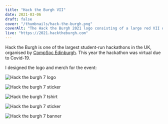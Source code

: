 ```yaml
---
title: "Hack the Burgh VII"
date: 2021-03-06
draft: false
cover: "/thumbnails/hack-the-burgh.png"
coverAlt: "The Hack the Burgh 2021 logo consisting of a large red VII on a black background. Overlayed on the VII in white text is Hack the followed by Burgh."
live: "https://2021.hacktheburgh.com"
---
```


Hack the Burgh is one of the largest student-run hackathons in the UK, organised by [CompSoc Edinburgh](https://comp-soc.com). This year the hackathon was virtual due to Covid-19.

I designed the logo and merch for the event:

![Hack the burgh 7 logo](/hack-the-burgh/logo-2021.png)

![Hack the burgh 7 sticker](/hack-the-burgh/sticker-2021.png)

![Hack the burgh 7 tshirt](/hack-the-burgh/tshirt-2021.png)

![Hack the burgh 7 sticker](/hack-the-burgh/sticker-2-2021.png)

![Hack the burgh 7 banner](/hack-the-burgh/banner-2021.png)
